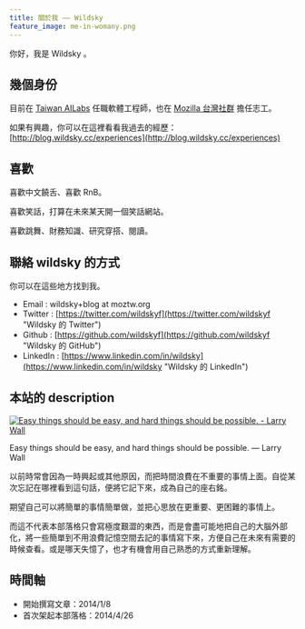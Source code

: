 ```yaml
---
title: 關於我 —— Wildsky
feature_image: me-in-womany.png
---
```

你好，我是 Wildsky 。

幾個身份
----

目前在 [Taiwan AILabs](https://ailabs.tw/ "Taiwan AILabs 官網") 任職軟體工程師，也在 [Mozilla 台灣社群](https://moztw.org) 擔任志工。

如果有興趣，你可以在這裡看看我過去的經歷： [http://blog.wildsky.cc/experiences](http://blog.wildsky.cc/experiences)

喜歡
--

喜歡中文饒舌、喜歡 RnB。

喜歡笑話，打算在未來某天開一個笑話網站。

喜歡跳舞、財務知識、研究穿搭、閱讀。

聯絡 wildsky 的方式
--------------

你可以在這些地方找到我。

*   Email : wildsky+blog at moztw.org
*   Twitter : [https://twitter.com/wildskyf](https://twitter.com/wildskyf "Wildsky 的 Twitter")
*   Github : [https://github.com/wildskyf](https://github.com/wildskyf "Wildsky 的 GitHub")
*   LinkedIn : [https://www.linkedin.com/in/wildsky](https://www.linkedin.com/in/wildsky "Wildsky 的 LinkedIn")

本站的 description
---------------

[![Easy things should be easy, and hard things should be possible. - Larry Wall](//www.azquotes.com/picture-quotes/quote-easy-things-should-be-easy-and-hard-things-should-be-possible-larry-wall-72-10-67.jpg)](https://www.azquotes.com/quote/721067)

Easy things should be easy, and hard things should be possible. — Larry Wall

以前時常會因為一時興起或其他原因，而把時間浪費在不重要的事情上面。自從某次忘記在哪裡看到這句話，便將它記下來，成為自己的座右銘。

期望自己可以將簡單的事情簡單做，並把心思放在更重要、更困難的事情上。

而這不代表本部落格只會寫極度艱澀的東西，而是會盡可能地把自己的大腦外部化，將一些簡單到不用浪費記憶空間去記的事情寫下來，方便自己在未來有需要的時候查看。或是哪天失憶了，也才有機會用自己熟悉的方式重新理解。

時間軸
---

*   開始撰寫文章：2014/1/8
*   首次架起本部落格：2014/4/26
